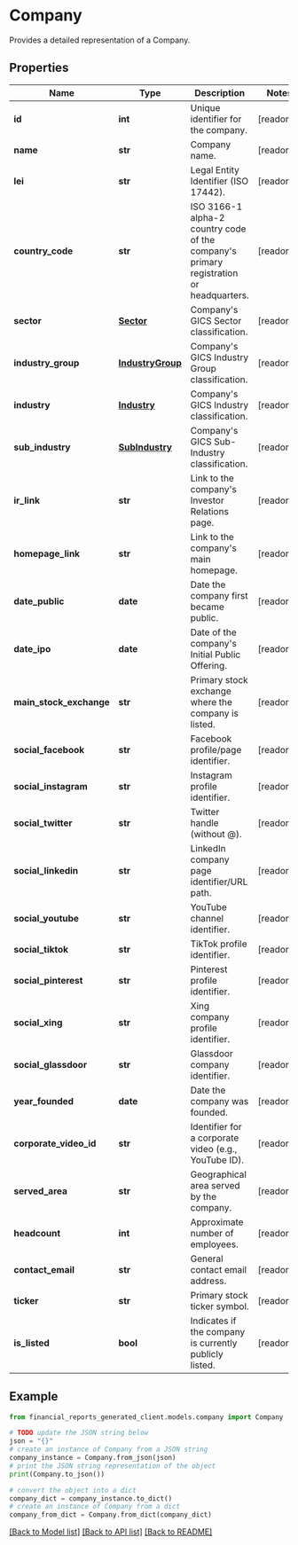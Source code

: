 # Company

Provides a detailed representation of a Company.

## Properties

Name | Type | Description | Notes
------------ | ------------- | ------------- | -------------
**id** | **int** | Unique identifier for the company. | [readonly] 
**name** | **str** | Company name. | [readonly] 
**lei** | **str** | Legal Entity Identifier (ISO 17442). | [readonly] 
**country_code** | **str** | ISO 3166-1 alpha-2 country code of the company&#39;s primary registration or headquarters. | [readonly] 
**sector** | [**Sector**](Sector.md) | Company&#39;s GICS Sector classification. | [readonly] 
**industry_group** | [**IndustryGroup**](IndustryGroup.md) | Company&#39;s GICS Industry Group classification. | [readonly] 
**industry** | [**Industry**](Industry.md) | Company&#39;s GICS Industry classification. | [readonly] 
**sub_industry** | [**SubIndustry**](SubIndustry.md) | Company&#39;s GICS Sub-Industry classification. | [readonly] 
**ir_link** | **str** | Link to the company&#39;s Investor Relations page. | [readonly] 
**homepage_link** | **str** | Link to the company&#39;s main homepage. | [readonly] 
**date_public** | **date** | Date the company first became public. | [readonly] 
**date_ipo** | **date** | Date of the company&#39;s Initial Public Offering. | [readonly] 
**main_stock_exchange** | **str** | Primary stock exchange where the company is listed. | [readonly] 
**social_facebook** | **str** | Facebook profile/page identifier. | [readonly] 
**social_instagram** | **str** | Instagram profile identifier. | [readonly] 
**social_twitter** | **str** | Twitter handle (without @). | [readonly] 
**social_linkedin** | **str** | LinkedIn company page identifier/URL path. | [readonly] 
**social_youtube** | **str** | YouTube channel identifier. | [readonly] 
**social_tiktok** | **str** | TikTok profile identifier. | [readonly] 
**social_pinterest** | **str** | Pinterest profile identifier. | [readonly] 
**social_xing** | **str** | Xing company profile identifier. | [readonly] 
**social_glassdoor** | **str** | Glassdoor company identifier. | [readonly] 
**year_founded** | **date** | Date the company was founded. | [readonly] 
**corporate_video_id** | **str** | Identifier for a corporate video (e.g., YouTube ID). | [readonly] 
**served_area** | **str** | Geographical area served by the company. | [readonly] 
**headcount** | **int** | Approximate number of employees. | [readonly] 
**contact_email** | **str** | General contact email address. | [readonly] 
**ticker** | **str** | Primary stock ticker symbol. | [readonly] 
**is_listed** | **bool** | Indicates if the company is currently publicly listed. | [readonly] 

## Example

```python
from financial_reports_generated_client.models.company import Company

# TODO update the JSON string below
json = "{}"
# create an instance of Company from a JSON string
company_instance = Company.from_json(json)
# print the JSON string representation of the object
print(Company.to_json())

# convert the object into a dict
company_dict = company_instance.to_dict()
# create an instance of Company from a dict
company_from_dict = Company.from_dict(company_dict)
```
[[Back to Model list]](../README.md#documentation-for-models) [[Back to API list]](../README.md#documentation-for-api-endpoints) [[Back to README]](../README.md)


